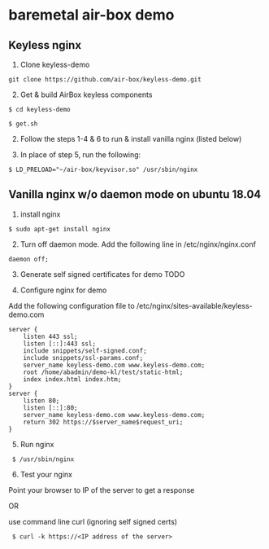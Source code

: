 # baremetal air-box demo

## Keyless nginx 
1. Clone keyless-demo

  ```git clone https://github.com/air-box/keyless-demo.git```

2. Get & build AirBox keyless components

  ```$ cd keyless-demo```

  ```$ get.sh```

2. Follow the steps 1-4 & 6 to run & install vanilla nginx (listed below)

3. In place of step 5, run the following:

  ```$ LD_PRELOAD="~/air-box/keyvisor.so" /usr/sbin/nginx```


## Vanilla nginx w/o daemon mode on ubuntu 18.04 

1. install nginx

  ```$ sudo apt-get install nginx```

2. Turn off daemon mode. 
  Add the following line in /etc/nginx/nginx.conf

  ```daemon off;```

3. Generate self signed certificates for demo
  TODO

4. Configure nginx for demo

  Add the following configuration file to /etc/nginx/sites-available/keyless-demo.com

  ```
  server {
      listen 443 ssl;
      listen [::]:443 ssl;
      include snippets/self-signed.conf;
      include snippets/ssl-params.conf;
      server_name keyless-demo.com www.keyless-demo.com;
      root /home/abadmin/demo-kl/test/static-html;
      index index.html index.htm;
  }
  server {
      listen 80;
      listen [::]:80;
      server_name keyless-demo.com www.keyless-demo.com;
      return 302 https://$server_name$request_uri;
  }
  ```


5. Run nginx

  ``` $ /usr/sbin/nginx```

6. Test your nginx 

  Point your browser to IP of the server to get a response

  OR

  use command line curl (ignoring self signed certs)

  ``` $ curl -k https://<IP address of the server>```

